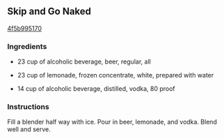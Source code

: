 ## Skip and Go Naked

[4f5b995170](http://www.food.com/recipe/skip-and-go-naked-295469)

### Ingredients

 - 23 cup of alcoholic beverage, beer, regular, all

 - 23 cup of lemonade, frozen concentrate, white, prepared with water

 - 14 cup of alcoholic beverage, distilled, vodka, 80 proof

### Instructions

Fill a blender half way with ice. Pour in beer, lemonade, and vodka. Blend well and serve.